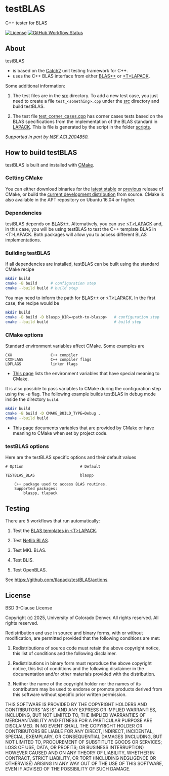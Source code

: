 # testBLAS
C++ tester for BLAS

[![License](https://img.shields.io/badge/License-BSD%203--Clause-blue.svg)](LICENSE)
[![GitHub Workflow Status](https://github.com/tlapack/testBLAS/actions/workflows/cmake.yml/badge.svg)](https://github.com/tlapack/testBLAS/actions/workflows/cmake.yml)

## About

testBLAS
+ is based on the [Catch2](https://github.com/catchorg/Catch2) unit testing framework for C++.
+ uses the C++ BLAS interface from either [BLAS++](https://github.com/icl-utk-edu/blaspp) or [\<T\>LAPACK](https://github.com/tlapack/tlapack).

Some additional information:

1. The test files are in the [src](src) directory. To add a new test case, you just need to create a file `test_<something>.cpp` under the [src](src) directory and build testBLAS.

2. The test file [test_corner_cases.cpp](src/test_corner_cases.cpp) has corner cases tests based on the BLAS specifications from the implementation of the BLAS standard in [LAPACK](https://github.com/Reference-LAPACK/lapack/tree/master/BLAS/SRC). This is file is generated by the script in the folder [scripts](scripts).

*Supported in part by [NSF ACI 2004850](http://www.nsf.gov/awardsearch/showAward?AWD_ID=2004850).*

## How to build testBLAS

testBLAS is built and installed with [CMake](https://cmake.org/).

### Getting CMake

You can either download binaries for the [latest stable](https://cmake.org/download/#latest) or [previous](https://cmake.org/download/#previous) release of CMake, or build the [current development distribution](https://github.com/Kitware/CMake) from source. CMake is also available in the APT repository on Ubuntu 16.04 or higher.

### Dependencies

testBLAS depends on [BLAS++](https://github.com/icl-utk-edu/blaspp). Alternatively, you can use [\<T\>LAPACK](https://github.com/tlapack/tlapack) and, in this case, you will be using testBLAS to test the C++ template BLAS in \<T\>LAPACK. Both packages will allow you to access different BLAS implementations.

### Building testBLAS

If all dependencies are installed, testBLAS can be built using the standard CMake recipe

```sh
mkdir build
cmake -B build      # configuration step
cmake --build build # build step
```

You may need to inform the path for [BLAS++](https://github.com/icl-utk-edu/blaspp) or [\<T\>LAPACK](https://github.com/tlapack/tlapack). In the first case, the recipe would be

```sh
mkdir build
cmake -B build -D blaspp_DIR=<path-to-blaspp>   # configuration step
cmake --build build                             # build step
```

### CMake options

Standard environment variables affect CMake. Some examples are

    CXX                 C++ compiler
    CXXFLAGS            C++ compiler flags
    LDFLAGS             linker flags

* [This page](https://cmake.org/cmake/help/latest/manual/cmake-env-variables.7.html) lists the environment variables that have special meaning to CMake.

It is also possible to pass variables to CMake during the configuration step using the `-D` flag. The following example builds testBLAS in debug mode inside the directory `build`.

```sh
mkdir build
cmake -B build -D CMAKE_BUILD_TYPE=Debug .
cmake --build build
```

* [This page](https://cmake.org/cmake/help/latest/manual/cmake-variables.7.html) documents variables that are provided by CMake or have meaning to CMake when set by project code.

### testBLAS options

Here are the testBLAS specific options and their default values

    # Option                         # Default

    TESTBLAS_BLAS                    blaspp
        
        C++ package used to access BLAS routines.
        Supported packages:
            blaspp, tlapack

## Testing

There are 5 workflows that run automatically:

1. Test the [BLAS templates in \<T\>LAPACK](https://github.com/tlapack/tlapack/tree/master/include/tlapack/blas).

2. Test [Netlib BLAS](https://github.com/Reference-LAPACK/lapack/tree/master/BLAS/SRC).

2. Test MKL BLAS.

2. Test BLIS.

2. Test OpenBLAS.

See https://github.com/tlapack/testBLAS/actions.

## License

BSD 3-Clause License

Copyright (c) 2025, University of Colorado Denver. All rights reserved.
All rights reserved.

Redistribution and use in source and binary forms, with or without
modification, are permitted provided that the following conditions are met:

1. Redistributions of source code must retain the above copyright notice, this
   list of conditions and the following disclaimer.

2. Redistributions in binary form must reproduce the above copyright notice,
   this list of conditions and the following disclaimer in the documentation
   and/or other materials provided with the distribution.

3. Neither the name of the copyright holder nor the names of its
   contributors may be used to endorse or promote products derived from
   this software without specific prior written permission.

THIS SOFTWARE IS PROVIDED BY THE COPYRIGHT HOLDERS AND CONTRIBUTORS "AS IS"
AND ANY EXPRESS OR IMPLIED WARRANTIES, INCLUDING, BUT NOT LIMITED TO, THE
IMPLIED WARRANTIES OF MERCHANTABILITY AND FITNESS FOR A PARTICULAR PURPOSE ARE
DISCLAIMED. IN NO EVENT SHALL THE COPYRIGHT HOLDER OR CONTRIBUTORS BE LIABLE
FOR ANY DIRECT, INDIRECT, INCIDENTAL, SPECIAL, EXEMPLARY, OR CONSEQUENTIAL
DAMAGES (INCLUDING, BUT NOT LIMITED TO, PROCUREMENT OF SUBSTITUTE GOODS OR
SERVICES; LOSS OF USE, DATA, OR PROFITS; OR BUSINESS INTERRUPTION) HOWEVER
CAUSED AND ON ANY THEORY OF LIABILITY, WHETHER IN CONTRACT, STRICT LIABILITY,
OR TORT (INCLUDING NEGLIGENCE OR OTHERWISE) ARISING IN ANY WAY OUT OF THE USE
OF THIS SOFTWARE, EVEN IF ADVISED OF THE POSSIBILITY OF SUCH DAMAGE.